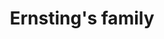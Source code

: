 ---
title: "Ernsting's family"
url: /neustadt-in-holstein/ernstings-family-rettiner-weg/
shop: Kleidung
---